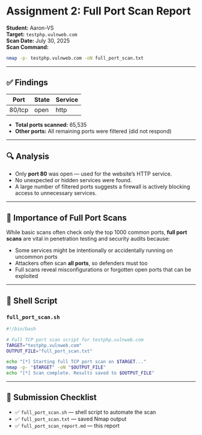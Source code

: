 # Assignment 2: Full Port Scan Report

**Student:** Aaron-VS  
**Target:** `testphp.vulnweb.com`  
**Scan Date:** July 30, 2025  
**Scan Command:**
```bash
nmap -p- testphp.vulnweb.com -oN full_port_scan.txt
```

---

## ✅ Findings

| Port    | State | Service |
|---------|-------|---------|
| 80/tcp  | open  | http    |

- **Total ports scanned:** 65,535
- **Other ports:** All remaining ports were filtered (did not respond)

---

## 🔍 Analysis

- Only **port 80** was open — used for the website’s HTTP service.
- No unexpected or hidden services were found.
- A large number of filtered ports suggests a firewall is actively blocking access to unnecessary services.

---

## 🔐 Importance of Full Port Scans

While basic scans often check only the top 1000 common ports, **full port scans** are vital in penetration testing and security audits because:
- Some services might be intentionally or accidentally running on uncommon ports
- Attackers often scan **all ports**, so defenders must too
- Full scans reveal misconfigurations or forgotten open ports that can be exploited

---

## 🧪 Shell Script

### `full_port_scan.sh`
```bash
#!/bin/bash

# Full TCP port scan script for testphp.vulnweb.com
TARGET="testphp.vulnweb.com"
OUTPUT_FILE="full_port_scan.txt"

echo "[*] Starting full TCP port scan on $TARGET..."
nmap -p- "$TARGET" -oN "$OUTPUT_FILE"
echo "[*] Scan complete. Results saved to $OUTPUT_FILE"
```

---

## 📁 Submission Checklist

- ✅ `full_port_scan.sh` — shell script to automate the scan
- ✅ `full_port_scan.txt` — saved Nmap output
- ✅ `full_port_scan_report.md` — this report
